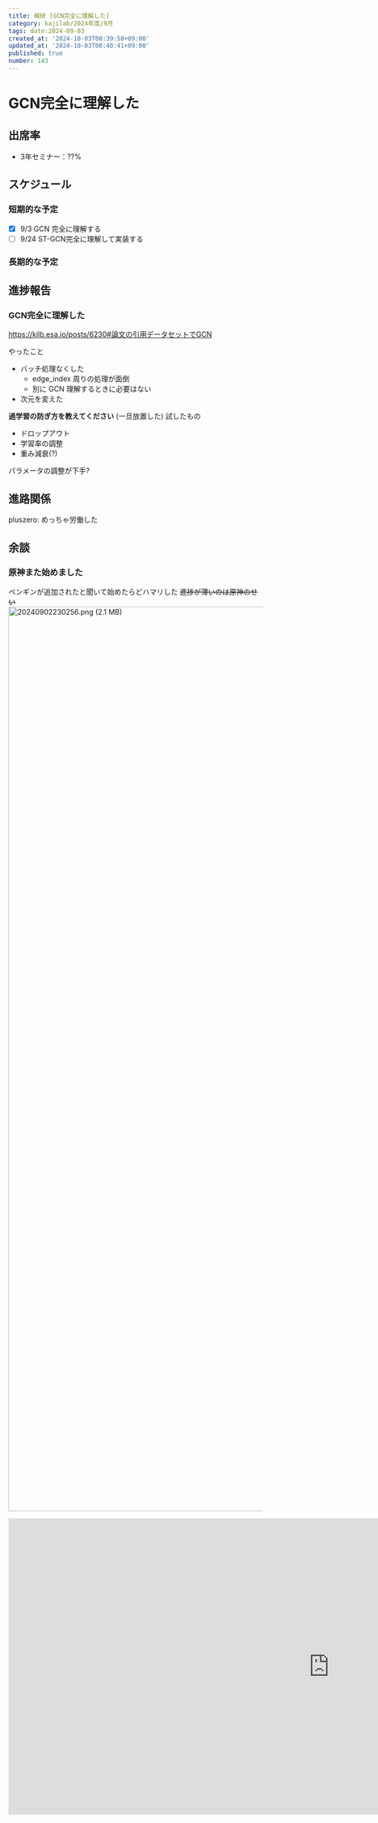 ```yaml
---
title: 梶研 [GCN完全に理解した]
category: kajilab/2024年度/9月
tags: date:2024-09-03
created_at: '2024-10-03T00:39:58+09:00'
updated_at: '2024-10-03T00:40:41+09:00'
published: true
number: 143
---
```


# GCN完全に理解した

## 出席率
- 3年セミナー：??%

## スケジュール
### 短期的な予定
- [x] 9/3 GCN 完全に理解する
- [ ] 9/24 ST-GCN完全に理解して実装する

### 長期的な予定

## 進捗報告
### GCN完全に理解した
https://kjlb.esa.io/posts/6230#論文の引用データセットでGCN

やったこと
- バッチ処理なくした
    - edge_index 周りの処理が面倒
    - 別に GCN 理解するときに必要はない
- 次元を変えた

**過学習の防ぎ方を教えてください** (一旦放置した)
試したもの
- ドロップアウト
- 学習率の調整
- 重み減衰(?)

パラメータの調整が下手?

## 進路関係
pluszero: めっちゃ労働した

## 余談
### 原神また始めました
ペンギンが追加されたと聞いて始めたらどハマリした
~~進捗が薄いのは原神のせい~~
<img width="1792" alt="20240902230256.png (2.1 MB)" src="https://img.esa.io/uploads/production/attachments/13979/2024/09/03/148142/915accfc-08ce-43cc-bf8e-3485498846e0.png">

<iframe width="1269" height="587" src="https://www.youtube.com/embed/laB8q96RpLY" title="原神 ペンギン" frameborder="0" allow="accelerometer; autoplay; clipboard-write; encrypted-media; gyroscope; picture-in-picture; web-share" referrerpolicy="strict-origin-when-cross-origin" allowfullscreen></iframe>

